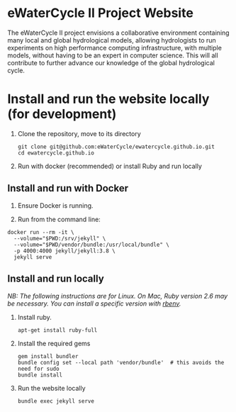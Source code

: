 # eWaterCycle II Project Website

The eWaterCycle II project envisions a collaborative environment containing
many local and global hydrological models, allowing hydrologists to run
experiments on high performance computing infrastructure, with multiple
models, without having to be an expert in computer science. This will all
contribute to further advance our knowledge of the global hydrological
cycle.

# Install and run the website locally (for development)

1. Clone the repository, move to its directory
    ```
    git clone git@github.com:eWaterCycle/ewatercycle.github.io.git
    cd ewatercycle.github.io
    ```
1. Run with docker (recommended) or install Ruby and run locally

## Install and run with Docker

1. Ensure Docker is running.

1. Run from the command line:
```
docker run --rm -it \
  --volume="$PWD:/srv/jekyll" \
  --volume="$PWD/vendor/bundle:/usr/local/bundle" \
  -p 4000:4000 jekyll/jekyll:3.8 \
  jekyll serve
```

## Install and run locally

_NB: The following instructions are for Linux.
On Mac, Ruby version 2.6 may be necessary. You can install a specific version
with [rbenv](https://github.com/rbenv/rbenv)._

1. Install ruby.
    ```
    apt-get install ruby-full
    ```
1. Install the required gems
    ```
    gem install bundler
    bundle config set --local path 'vendor/bundle'  # this avoids the need for sudo
    bundle install
    ```
1. Run the website locally
    ```
    bundle exec jekyll serve
    ```
